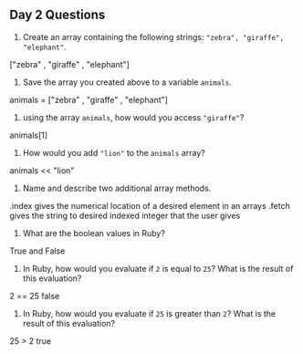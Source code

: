 ## Day 2 Questions

1. Create an array containing the following strings: `"zebra", "giraffe", "elephant"`.

["zebra" , "giraffe" , "elephant"]
1. Save the array you created above to a variable `animals`.

animals = ["zebra" , "giraffe" , "elephant"]

1. using the array `animals`, how would you access `"giraffe"`?

animals[1]
1. How would you add `"lion"` to the `animals` array?

animals << "lion"

1. Name and describe two additional array methods.

  .index gives the numerical location of a desired element in an arrays
  .fetch gives the string to desired indexed integer that the user gives

1. What are the boolean values in Ruby?

  True and False

1. In Ruby, how would you evaluate if `2` is equal to `25`? What is the result of this evaluation?

  2 == 25
  false

1. In Ruby, how would you evaluate if `25` is greater than `2`? What is the result of this evaluation?

  25 > 2
  true
